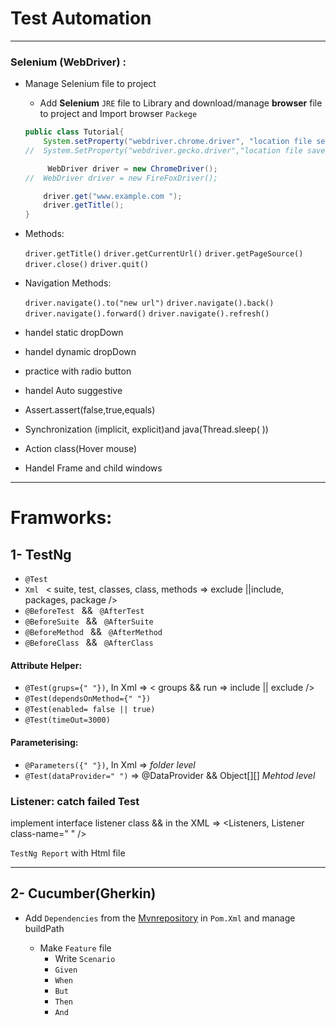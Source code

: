 # Test Automation  
***


 ### Selenium (WebDriver) :

* Manage Selenium file to project

    * Add __Selenium__ `JRE` file to Library and download/manage __browser__ file to project and Import browser `Packege`
    ```java
    public class Tutorial{
        System.setProperty("webdriver.chrome.driver", "location file seved ");
    //  System.SetProperty("webdriver.gecko.driver","location file saved");

         WebDriver driver = new ChromeDriver();
    //  WebDriver driver = new FireFoxDriver();

        driver.get("www.example.com ");
        driver.getTitle();
    }
    ```
* Methods:

    `driver.getTitle()` `driver.getCurrentUrl()` `driver.getPageSource()` 
    `driver.close()` `driver.quit()`
* Navigation Methods:

    `driver.navigate().to("new url")` `driver.navigate().back()` `driver.navigate().forward()` `driver.navigate().refresh()`





* handel static dropDown
* handel dynamic dropDown
* practice with radio button
* handel Auto suggestive
* Assert.assert(false,true,equals)
*  Synchronization (implicit, explicit)and java(Thread.sleep( ))
*  Action class(Hover mouse)
*  Handel Frame and child windows
---- 
# Framworks:

## 1- TestNg
    
* `@Test `
* `Xml ` < suite, test, classes, class, methods => exclude ||include, packages, package />
* `@BeforeTest ` && ` @AfterTest`
* `@BeforeSuite ` && ` @AfterSuite`
* `@BeforeMethod ` && ` @AfterMethod`
* `@BeforeClass ` && ` @AfterClass`

#### Attribute Helper:

* `@Test(grups={" "})`,   In Xml => < groups && run => include || exclude />
* `@Test(dependsOnMethod={" "})`
* `@Test(enabled= false || true)`
* `@Test(timeOut=3000)`

#### Parameterising:

* `@Parameters({" "})`, In Xml => <parameter name=" " value=" " /> *folder level*
* `@Test(dataProvider=" ")` => @DataProvider && Object[][]         *Mehtod level*
    
### Listener: catch failed Test
    
implement interface listener class && in the XML => <Listeners, Listener class-name=" " />
    
`TestNg Report` with Html file
***    
    
    
## 2- Cucumber(Gherkin)

* Add ` Dependencies ` from the [Mvnrepository](https://mvnrepository.com 'https:mvnrepository.com') in ` Pom.Xml ` and manage buildPath
    
    * Make  ` Feature `  file 
        * Write  ` Scenario `     
        * `Given`
        * `When`
        * `But`
        * `Then`
        * `And`


    